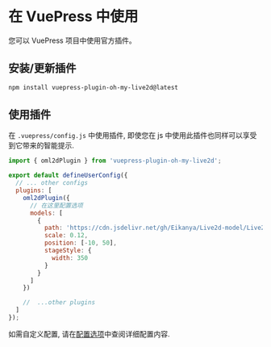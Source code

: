 # 在 VuePress 中使用

您可以 VuePress 项目中使用官方插件。

## 安装/更新插件

```sh
npm install vuepress-plugin-oh-my-live2d@latest
```

## 使用插件

在 `.vuepress/config.js` 中使用插件, 即使您在 js 中使用此插件也同样可以享受到它带来的智能提示.

```js
import { oml2dPlugin } from 'vuepress-plugin-oh-my-live2d';

export default defineUserConfig({
  // ... other configs
  plugins: [
    oml2dPlugin({
      // 在这里配置选项
      models: [
        {
          path: 'https://cdn.jsdelivr.net/gh/Eikanya/Live2d-model/Live2D/Senko_Normals/senko.model3.json',
          scale: 0.12,
          position: [-10, 50],
          stageStyle: {
            width: 350
          }
        }
      ]
    })

    //  ...other plugins
  ]
});
```

如需自定义配置, 请在[配置选项](../options/Options.md)中查阅详细配置内容.

